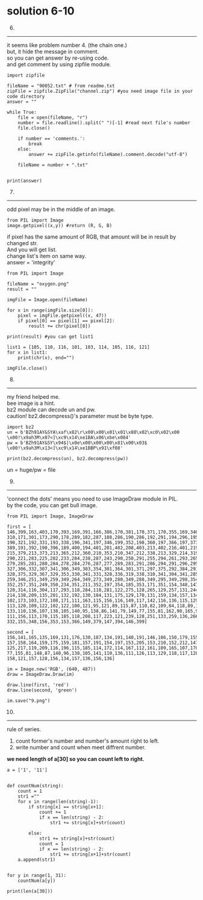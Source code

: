 solution 6-10
====================

6.
---------------------

it seems like problem number 4. (the chain one.)     
but, it hide the message in comment.        
so you can get answer by re-using code.       
and get comment by using zipfile module.    

```
import zipfile

fileName = "90052.txt" # from readme.txt
zipFile = zipfile.ZipFile("channel.zip") #you need image file in your code directory
answer = ""

while True:
    file = open(fileName, "r")
    number = file.readline().split(" ")[-1] #read next file's number
    file.close()

    if number == 'comments.':
        break
    else:
        answer += zipFile.getinfo(fileName).comment.decode("utf-8")

    fileName = number + ".txt"


print(answer)
```

7.
----------------------
odd pixel may be in the middle of an image.                    
```
from PIL import Image
image.getpixel((x,y)) #return (R, G, B)
```
if pixel has the same amount of RGB, that amount will be in result by changed str.                
And you will get list.           
change list's item on same way.           
answer = 'integrity'            

```
from PIL import Image

fileName = "oxygen.png"
result = ""

imgFile = Image.open(fileName)

for x in range(imgFile.size[0]):
    pixel = imgFile.getpixel((x, 47))
    if pixel[0] == pixel[1] == pixel[2]:
        result += chr(pixel[0])

print(result) #you can get list1

list1 = [105, 110, 116, 101, 103, 114, 105, 116, 121]
for x in list1:
    print(chr(x), end="")

imgFile.close()
```

8.
--------------------------
my friend helped me.        
bee image is a hint.           
bz2 module can decode un and pw.            
caution! bz2.decompress()'s parameter must be byte type.               
```
import bz2
un = b'BZh91AY&SYA\xaf\x82\r\x00\x00\x01\x01\x80\x02\xc0\x02\x00 \x00!\x9ah3M\x07<]\xc9\x14\xe1BA\x06\xbe\x084'
pw = b'BZh91AY&SY\x94$|\x0e\x00\x00\x00\x81\x00\x03$ \x00!\x9ah3M\x13<]\xc9\x14\xe1BBP\x91\xf08'

print(bz2.decompress(un), bz2.decompress(pw))
```
un = huge/pw = file        

9.
-----------------------------
'connect the dots' means you need to use ImageDraw module in PIL.    
by the code, you can get bull image.   


```
from PIL import Image, ImageDraw

first = [
146,399,163,403,170,393,169,391,166,386,170,381,170,371,170,355,169,346,167,335,170,329,170,320,170,
310,171,301,173,290,178,289,182,287,188,286,190,286,192,291,194,296,195,305,194,307,191,312,190,316,
190,321,192,331,193,338,196,341,197,346,199,352,198,360,197,366,197,373,196,380,197,383,196,387,192,
389,191,392,190,396,189,400,194,401,201,402,208,403,213,402,216,401,219,397,219,393,216,390,215,385,
215,379,213,373,213,365,212,360,210,353,210,347,212,338,213,329,214,319,215,311,215,306,216,296,218,
290,221,283,225,282,233,284,238,287,243,290,250,291,255,294,261,293,265,291,271,291,273,289,278,287,
279,285,281,280,284,278,284,276,287,277,289,283,291,286,294,291,296,295,299,300,301,304,304,320,305,
327,306,332,307,341,306,349,303,354,301,364,301,371,297,375,292,384,291,386,302,393,324,391,333,387,
328,375,329,367,329,353,330,341,331,328,336,319,338,310,341,304,341,285,341,278,343,269,344,262,346,
259,346,251,349,259,349,264,349,273,349,280,349,288,349,295,349,298,354,293,356,286,354,279,352,268,
352,257,351,249,350,234,351,211,352,197,354,185,353,171,351,154,348,147,342,137,339,132,330,122,327,
120,314,116,304,117,293,118,284,118,281,122,275,128,265,129,257,131,244,133,239,134,228,136,221,137,
214,138,209,135,201,132,192,130,184,131,175,129,170,131,159,134,157,134,160,130,170,125,176,114,176,
102,173,103,172,108,171,111,163,115,156,116,149,117,142,116,136,115,129,115,124,115,120,115,115,117,
113,120,109,122,102,122,100,121,95,121,89,115,87,110,82,109,84,118,89,123,93,129,100,130,108,132,110,
133,110,136,107,138,105,140,95,138,86,141,79,149,77,155,81,162,90,165,97,167,99,171,109,171,107,161,
111,156,113,170,115,185,118,208,117,223,121,239,128,251,133,259,136,266,139,276,143,290,148,310,151,
332,155,348,156,353,153,366,149,379,147,394,146,399]

second = [
156,141,165,135,169,131,176,130,187,134,191,140,191,146,186,150,179,155,175,157,168,157,163,157,159,
157,158,164,159,175,159,181,157,191,154,197,153,205,153,210,152,212,147,215,146,218,143,220,132,220,
125,217,119,209,116,196,115,185,114,172,114,167,112,161,109,165,107,170,99,171,97,167,89,164,81,162,
77,155,81,148,87,140,96,138,105,141,110,136,111,126,113,129,118,117,128,114,137,115,146,114,155,115,
158,121,157,128,156,134,157,136,156,136]

im = Image.new('RGB', (640, 487))
draw = ImageDraw.Draw(im)

draw.line(first, 'red')
draw.line(second, 'green')

im.save("9.png")
```

10.
-------------------
rule of series.    
1. count former's number and number's amount right to left.          
2. write number and count when meet diffrent number.        

**we need length of a[30] so you can count left to right.**
```
a = ['1', '11']


def countNum(string):
    count = 1
    str1 =""
    for x in range(len(string)-1):
        if string[x] == string[x+1]:
            count += 1
            if x == len(string) - 2:
                str1 += string[x]+str(count)

        else:
            str1 += string[x]+str(count)
            count = 1
            if x == len(string) - 2:
                str1 += string[x+1]+str(count)
    a.append(str1)


for y in range(1, 31):
    countNum(a[y])

print(len(a[30]))
```
